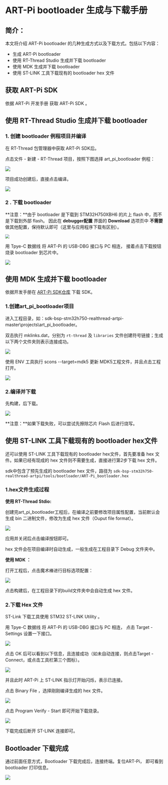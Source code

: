 # ART-Pi bootloader 生成与下载手册



## 简介：

本文将介绍 ART-Pi  bootloader 的几种生成方式以及下载方式。包括以下内容：

-   生成 ART-Pi bootloader
-   使用 RT-Thread Studio 生成并下载 bootloader
-   使用 MDK 生成并下载 bootloader
-   使用 ST-LINK 工具下载现有的 bootloader hex 文件



## 获取 ART-Pi SDK

依据 ART-Pi 开发手册 获取 ART-Pi SDK 。



## 使用 RT-Thread Studio 生成并下载 bootloader

### 1. 创建 bootloader 例程项目并编译

在 RT-Thread 包管理器中获取 ART-Pi SDK后。

点击文件 - 新建 - RT-Thread 项目，按照下图选择 art_pi_bootloader 例程：

![](figures/bootloader_rttstdio_new_prj.png)

项目成功创建后，直接点击编译。

![](figures/bootloader_rttstdio_build.png)



### 2 . 下载 bootloader

**注意：**由于 bootloader 是下载到 STM32H750XBH6 的片上 flash 中，而不是下载到外部 flash。 因此在 **debugger配置** 界面的 **Download** 选项页中 **不需要** 做其他配置，保持默认即可（这里与应用程序下载有区别）。

<img src="figures/bootloader_rttstdio_download.png" style="zoom: 80%;" />



用 Tpye-C 数据线 将 ART-Pi 的 USB-DBG 接口与 PC 相连， 接着点击下载按钮烧录 bootloader 到芯片中。

![](figures/bootloader_rttstdio_flash.png)



## 使用 MDK 生成并下载 bootloader

依据开发手册在 [ART-Pi SDK仓库](https://github.com/RT-Thread-Studio/sdk-bsp-stm32h750-realthread-artpi) 下载 SDK。

### 1.创建art_pi_bootloader项目

进入工程目录，如：sdk-bsp-stm32h750-realthread-artpi-master\projects\art_pi_bootloader。

双击执行 mklinks.dat，分别为 `rt-thread` 及 `libraries` 文件创建符号链接；生成以下两个文件夹则表示连接成功。

![](figures/bootloader_MDK_config.png)

 

使用 ENV 工具执行 scons --target=mdk5 更新 MDK5工程文件，并且点击工程打开。

![](figures/bootloader_MDK_open_prj.png)



### 2.编译并下载

先构建，后下载。

![](figures/bootloader_MDK_build&download.png)

**注意：**如果下载失败，可以尝试先擦除芯片 Flash 后进行烧写。



## 使用 ST-LINK 工具下载现有的 bootloader hex文件

还可以使用 ST-LINK 工具下载现有的 bootloader hex文件，首先要准备 hex 文件。如果已经有现成的 hex 文件则不需要生成，直接进行第2步下载 hex 文件。

sdk中包含了预先生成的 bootloader hex 文件，路径为 `sdk-bsp-stm32h750-realthread-artpi/tools/bootloader/ART-Pi_bootloader.hex` 

### 1.hex文件生成过程

**使用 RT-Thread Stdio:** 

创建完art_pi_bootloader工程后，在编译之前要修改项目属性配置，当前默认会生成 bin 二进制文件，修改为生成 hex 文件（Ouput file format）。

![](figures/bootloader_rttstdio_hex.png)

应用并关闭后点击编译按钮即可。

 hex 文件会在项目编译时自动生成，一般生成在工程目录下 Debug 文件夹中。



**使用 MDK ：**

打开工程后，点击魔术棒进行目标选项配置：

![](figures/bootloader_MDK_hex.png)

点击构建后，在工程目录下的build文件夹中会自动生成 hex 文件。



### 2.下载 Hex 文件

ST-Link 下载工具使用 STM32 ST-LINK Utility 。

用 Tpye-C 数据线 将 ART-Pi 的 USB-DBG 接口与 PC 相连， 点击 Target - Settings 设置一下接口。

![](figures/bootloader_stlink_target_setting.png)



点击 OK 后可以看到以下信息，且连接成功（如未自动连接，则点击Target - Connect，或点击工具栏第三个图标）。

![](figures/bootloader_stlink_connect.png)

并且此时 ART-Pi 上 ST-LINK 指示灯开始闪烁，表示已连接。

点击 Binary File ，选择刚刚编译生成的 hex 文件。

![](figures/bootloader_stlink_select_hex.png)

点击 Program Verify - Start 即可开始下载烧录。

![](figures/bootloader_stlink_download_hex.png)

下载完成后断开 ST-LINK 连接即可。



## Bootloader 下载完成

通过前面任意方式，Bootloader 下载完成后，连接终端。复位ART-Pi， 即可看到 bootloader 打印信息。

![](figures/bootloader_download_success.png)